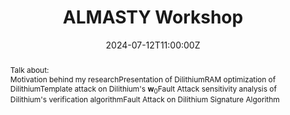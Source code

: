 ---
title: ALMASTY Workshop

event: ALMASTY Workshop
event_url: 'https://www-almasty.lip6.fr/seminar/seminar_2324.html'

location: Srobonne Université
address:
  street: 4 Pl. Jussieu, 75005 Paris
  city: Paris
  region: 
  postcode: '75005'
  country: France

summary: Short Talk presenting my research and a few relevant works.
abstract: |- 
        Talk about:
        * Motivation behind my research  
        * Presentation of Dilithium
        * RAM optimization of Dilithium
        * Template attack on Dilithium's **w**<sub>0</sub>
        * Fault Attack sensitivity analysis of Dilithium's verification algorithm
        * Fault Attack on Dilithium Signature Algorithm

# Talk start and end times.
#   End time can optionally be hidden by prefixing the line with `#`.
date: '2024-07-12T11:00:00Z'
date_end: '2024-07-12T12:00:00Z'
all_day: false

# Schedule page publish date (NOT talk date).
publishDate: '2017-01-01T00:00:00Z'

authors:
  - admin

tags: []

# Is this a featured talk? (true/false)
featured: false

# image:
#   caption: 'Image credit: [**Unsplash**](https://unsplash.com/photos/bzdhc5b3Bxs)'
#   focal_point: Right

#links:
#  - icon: twitter
#    icon_pack: fab
#    name: Follow
#    url: https://twitter.com/georgecushen
# url_code: 'https://github.com'
# url_pdf: ''
url_slides: 'uploads/ALMASTYWORKSHOP_Andersson_CALLEVIERA.pdf'
# url_video: 'https://youtube.com'

# Markdown Slides (optional).
#   Associate this talk with Markdown slides.
#   Simply enter your slide deck's filename without extension.
#   E.g. `slides = "example-slides"` references `content/slides/example-slides.md`.
#   Otherwise, set `slides = ""`.
# slides: ""

# Projects (optional).
#   Associate this post with one or more of your projects.
#   Simply enter your project's folder or file name without extension.
#   E.g. `projects = ["internal-project"]` references `content/project/deep-learning/index.md`.
#   Otherwise, set `projects = []`.
# projects:
#   - example
profiles: []

profile: false

reading_time: false
---